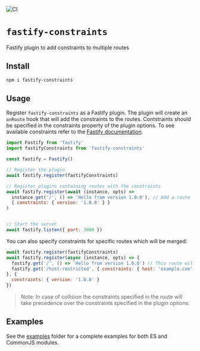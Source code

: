 ![CI](https://github.com/nearform/fastify-constraints/actions/workflows/ci.yml/badge.svg?event=push)

# `fastify-constraints`

Fastify plugin to add constraints to multiple routes

## Install

```bash
npm i fastify-constraints
```

## Usage

Register `fastify-constraints` as a Fastify plugin.
The plugin will create an `onRoute` hook that will add the constraints to the routes.
Contstraints should be specified in the constraints property of the plugin options.
To see available constraints refer to the [Fastify documentation](https://www.fastify.io/docs/latest/Reference/Routes/#constraints).

```js
import Fastify from 'fastify'
import fastifyConstraints from 'fastify-constraints'

const fastify = Fastify()

// Register the plugin
await fastify.register(fastifyConstraints)

// Register plugins containing routes with the constraints
await fastify.register(await (instance, opts) => 
  instance.get('/', () => 'Hello from version 1.0.0'), // Add a route
  { constraints: { version: '1.0.0' } }
)


// Start the server
await fastify.listen({ port: 3000 })
```

You can also specify constraints for specific routes which will be merged:

```js
await fastify.register(fastifyConstraints)
await fastify.register(async (instance, opts) => {
  fastify.get('/', () => 'Hello from version 1.0.0') // This route will have the version constraint
  fastify.get('/host-restricted', { constraints: { host: 'example.com' } }, () => 'Hello from example.com') // This route will have the version and host constraint
}, {
  constraints: { version: '1.0.0' }
})

```

> Note: In case of collision the constraints specified in the route will take precedence over the constraints specified in the plugin options.

## Examples

See the [examples](./examples) folder for a complete examples for both ES and CommonJS modules.